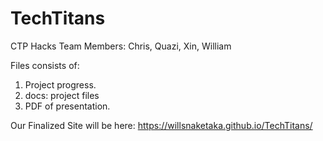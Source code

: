 # TechTitans
CTP Hacks
Team Members: 
Chris, Quazi, Xin, William 

Files consists of: 

1) Project progress.
2) docs: project files
3) PDF of presentation.


Our Finalized Site will be here: 
https://willsnaketaka.github.io/TechTitans/
